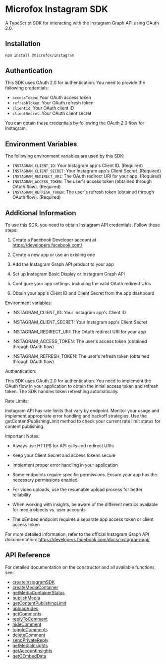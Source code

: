 # Microfox Instagram SDK

A TypeScript SDK for interacting with the Instagram Graph API using OAuth 2.0.

## Installation

```bash
npm install @microfox/instagram
```

## Authentication

This SDK uses OAuth 2.0 for authentication. You need to provide the following credentials:

- `accessToken`: Your OAuth access token
- `refreshToken`: Your OAuth refresh token
- `clientId`: Your OAuth client ID
- `clientSecret`: Your OAuth client secret

You can obtain these credentials by following the OAuth 2.0 flow for Instagram.

## Environment Variables

The following environment variables are used by this SDK:

- `INSTAGRAM_CLIENT_ID`: Your Instagram app's Client ID. (Required)
- `INSTAGRAM_CLIENT_SECRET`: Your Instagram app's Client Secret. (Required)
- `INSTAGRAM_REDIRECT_URI`: The OAuth redirect URI for your app. (Required)
- `INSTAGRAM_ACCESS_TOKEN`: The user's access token (obtained through OAuth flow). (Required)
- `INSTAGRAM_REFRESH_TOKEN`: The user's refresh token (obtained through OAuth flow). (Required)

## Additional Information

To use this SDK, you need to obtain Instagram API credentials. Follow these steps:

1. Create a Facebook Developer account at https://developers.facebook.com/

2. Create a new app or use an existing one

3. Add the Instagram Graph API product to your app

4. Set up Instagram Basic Display or Instagram Graph API

5. Configure your app settings, including the valid OAuth redirect URIs

6. Obtain your app's Client ID and Client Secret from the app dashboard



Environment variables:

- INSTAGRAM_CLIENT_ID: Your Instagram app's Client ID

- INSTAGRAM_CLIENT_SECRET: Your Instagram app's Client Secret

- INSTAGRAM_REDIRECT_URI: The OAuth redirect URI for your app

- INSTAGRAM_ACCESS_TOKEN: The user's access token (obtained through OAuth flow)

- INSTAGRAM_REFRESH_TOKEN: The user's refresh token (obtained through OAuth flow)



Authentication:

This SDK uses OAuth 2.0 for authentication. You need to implement the OAuth flow in your application to obtain the initial access token and refresh token. The SDK handles token refreshing automatically.



Rate Limits:

Instagram API has rate limits that vary by endpoint. Monitor your usage and implement appropriate error handling and backoff strategies. Use the getContentPublishingLimit method to check your current rate limit status for content publishing.



Important Notes:

- Always use HTTPS for API calls and redirect URIs

- Keep your Client Secret and access tokens secure

- Implement proper error handling in your application

- Some endpoints require specific permissions. Ensure your app has the necessary permissions enabled

- For video uploads, use the resumable upload process for better reliability

- When working with insights, be aware of the different metrics available for media objects vs. user accounts

- The oEmbed endpoint requires a separate app access token or client access token



For more detailed information, refer to the official Instagram Graph API documentation: https://developers.facebook.com/docs/instagram-api/

## API Reference

For detailed documentation on the constructor and all available functions, see:

- [createInstagramSDK](./docs/createInstagramSDK.md)
- [createMediaContainer](./docs/createMediaContainer.md)
- [getMediaContainerStatus](./docs/getMediaContainerStatus.md)
- [publishMedia](./docs/publishMedia.md)
- [getContentPublishingLimit](./docs/getContentPublishingLimit.md)
- [uploadVideo](./docs/uploadVideo.md)
- [getComments](./docs/getComments.md)
- [replyToComment](./docs/replyToComment.md)
- [hideComment](./docs/hideComment.md)
- [toggleComments](./docs/toggleComments.md)
- [deleteComment](./docs/deleteComment.md)
- [sendPrivateReply](./docs/sendPrivateReply.md)
- [getMediaInsights](./docs/getMediaInsights.md)
- [getAccountInsights](./docs/getAccountInsights.md)
- [getOEmbedData](./docs/getOEmbedData.md)
